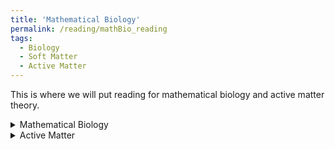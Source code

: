 ```yaml
---
title: 'Mathematical Biology'
permalink: /reading/mathBio_reading
tags:
  - Biology
  - Soft Matter
  - Active Matter
---
```


This is where we will put reading for mathematical biology and active matter theory.

<details>
  <summary>Mathematical Biology</summary>
  <ul>
    <li>
      <a href="https://www.damtp.cam.ac.uk/user/tong/mathbio/mathbio.pdf" target="_blank">
        Mathematical Biology
      </a>
    </li>
  </ul>
</details>

<details>
  <summary>Active Matter</summary>
  <ul>
    <li>
      <a href="https://www.science.org/doi/epdf/10.1126/science.aaz4547" target="_blank">
        Topological structure and dynamics of three-dimensional active nematics
      </a>
    </li>
    <li>
      <a href="https://journals.aps.org/pre/pdf/10.1103/PhysRevE.77.011920" target="_blank">
        Hydrodynamics of self-propelled hard rods
      </a>
    </li>
    <li>
      <a href="https://www.researchgate.net/publication/26777206_Statistical_mechanics_and_hydrodynamics_of_bacterial_suspensions" target="_blank">
        Statistical mechanics and hydrodynamics of bacterial suspensions
      </a>
    </li>
    <li>
      <a href="https://arxiv.org/abs/1412.3952" target="_blank">
        Pressure is not a state function for generic active fluids
      </a>
    </li>
    <li>
      <a href="https://arxiv.org/abs/0709.1916" target="_blank">
        Interaction Ruling Animal Collective Behaviour Depends on Topological rather than Metric Distance: Evidence from a Field Study
      </a>
    </li>
  </ul>
</details>
